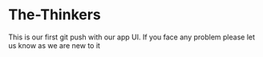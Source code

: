 # The-Thinkers

This is our first git push with our app UI. 
If you face any problem please let us know as we are new to it
